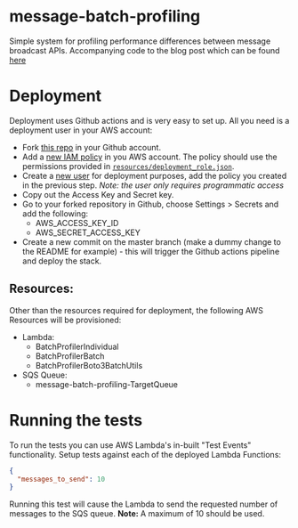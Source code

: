 # message-batch-profiling
Simple system for profiling performance differences between message broadcast APIs. Accompanying code to the blog post
which can be found [here](#TODO)

# Deployment
Deployment uses Github actions and is very easy to set up. All you need is a deployment user in your AWS account:
* Fork [this repo](https://github.com/g-farrow/message-batch-profiling) in your Github account.
* Add a [new IAM policy](https://console.aws.amazon.com/iam/home?region=eu-west-1#/policies) in you AWS account. The 
policy should use the permissions provided in 
[`resources/deployment_role.json`](https://github.com/g-farrow/message-batch-profiling/blob/master/resources/deployment_role.json).
* Create a [new user](https://console.aws.amazon.com/iam/home?region=eu-west-1#/users) for deployment purposes, add the 
policy you created in the previous step. _Note: the user only requires programmatic access_
* Copy out the Access Key and Secret key.
* Go to your forked repository in Github, choose Settings > Secrets and add the following:
  * AWS_ACCESS_KEY_ID
  * AWS_SECRET_ACCESS_KEY
* Create a new commit on the master branch (make a dummy change to the README for example) - this will trigger the 
Github actions pipeline and deploy the stack.

## Resources:
Other than the resources required for deployment, the following AWS Resources will be provisioned:
* Lambda:
  * BatchProfilerIndividual
  * BatchProfilerBatch
  * BatchProfilerBoto3BatchUtils
* SQS Queue:
  * message-batch-profiling-TargetQueue

# Running the tests
To run the tests you can use AWS Lambda's in-built "Test Events" functionality. Setup tests against each of the deployed
Lambda Functions:
```json
{
  "messages_to_send": 10
}
```
Running this test will cause the Lambda to send the requested number of messages to the SQS queue. **Note:** A maximum 
of 10 should be used.